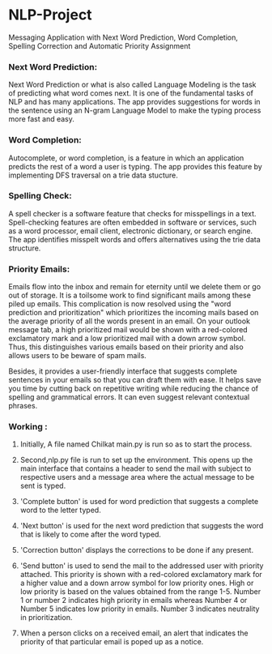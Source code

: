 # NLP-Project
Messaging Application with Next Word Prediction, Word Completion, Spelling Correction and Automatic Priority Assignment

### Next Word Prediction:

Next Word Prediction or what is also called Language Modeling is the task of predicting what word comes next. It is one of the fundamental tasks of NLP and has many applications. The app provides suggestions for words in the sentence using an N-gram Language Model to make the typing process more fast and easy.

### Word Completion:

Autocomplete, or word completion, is a feature in which an application predicts the rest of a word a user is typing. The app provides this feature by implementing DFS traversal on a trie data stucture.

### Spelling Check:

A spell checker is a software feature that checks for misspellings in a text. Spell-checking features are often embedded in software or services, such as a word processor, email client, electronic dictionary, or search engine. The app identifies misspelt words and offers alternatives using the trie data structure.

### Priority Emails:

Emails flow into the inbox and remain for eternity until we delete them or go out of storage. It is a toilsome work to find significant mails among these piled up emails. This complication is now resolved using the "word prediction and prioritization" which prioritizes the incoming mails based on the average priority of all the words present in an email. On your outlook message tab, a high prioritized mail would be shown with a red-colored exclamatory mark and a low prioritized mail with a down arrow symbol. Thus, this distinguishes various emails based on their priority and also allows users to be beware of spam mails.

Besides, it provides a user-friendly interface that suggests complete sentences in your emails so that you can draft them with ease. It helps save you time by cutting back on repetitive writing while reducing the chance of spelling and grammatical errors. It can even suggest relevant contextual phrases.

### Working :

1. Initially, A file named Chilkat main.py is run so as to start the process.

2. Second,nlp.py file is run to set up the environment. This opens up the main interface that contains a header to send the mail with subject to respective users and a message area where the actual message to be sent is typed.

3. 'Complete button' is used for word prediction that suggests a complete word to the letter typed.

4. 'Next button' is used for the next word prediction that suggests the word that is likely to come after the word typed.

5. 'Correction button' displays the corrections to be done if any present.

6. 'Send button' is used to send the mail to the addressed user with priority attached. This priority is shown with a red-colored exclamatory mark for a higher value and a down arrow symbol for low priority ones. High or low priority is based on the values obtained from the range 1-5. Number 1 or number 2 indicates high priority in emails whereas Number 4 or Number 5 indicates low priority in emails. Number 3 indicates neutrality in prioritization.

7. When a person clicks on a received email, an alert that indicates the priority of that particular email is poped up as a notice.
